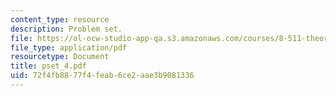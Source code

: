 ```yaml
---
content_type: resource
description: Problem set.
file: https://ol-ocw-studio-app-qa.s3.amazonaws.com/courses/8-511-theory-of-solids-i-fall-2004/72f4fb8877f4feab6ce2aae3b9081336_pset_4.pdf
file_type: application/pdf
resourcetype: Document
title: pset_4.pdf
uid: 72f4fb88-77f4-feab-6ce2-aae3b9081336
---
```

